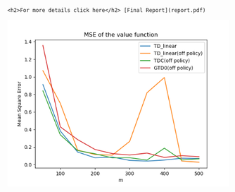 	<h2>For more details click here</h2> [Final Report](report.pdf)

![Image of TDTD](https://github.com/water-bridge/2020rl/blob/master/tdtd.png)
